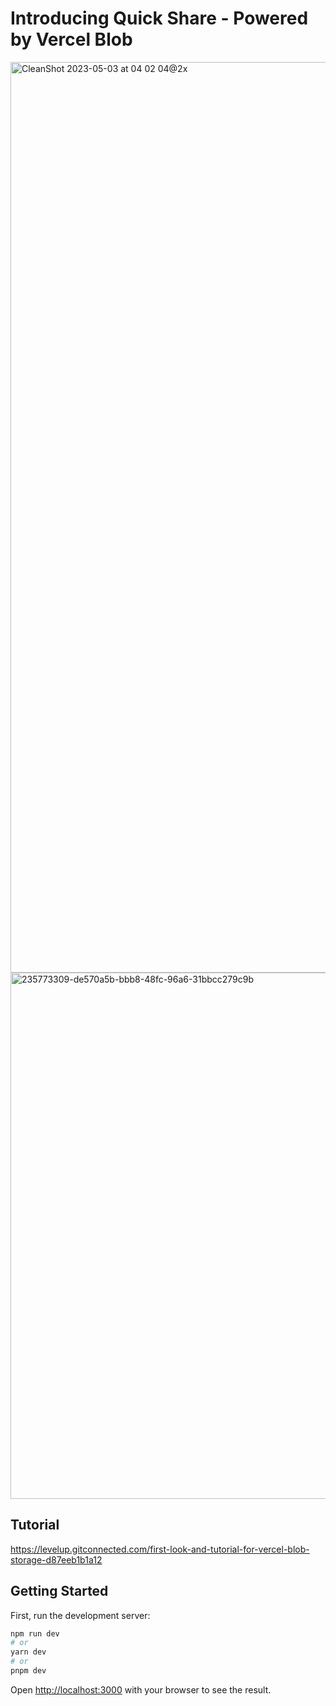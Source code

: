 # Introducing Quick Share - Powered by Vercel Blob

<img width="1457" alt="CleanShot 2023-05-03 at 04 02 04@2x" src="https://user-images.githubusercontent.com/54872601/235773206-dd7ea770-ff55-4090-a6c1-99f3cfff890d.png">

<img width="842" alt="235773309-de570a5b-bbb8-48fc-96a6-31bbcc279c9b" src="https://user-images.githubusercontent.com/54872601/236635660-430afccc-80e6-4ad8-a5ff-2eb896394bee.png">

## Tutorial
https://levelup.gitconnected.com/first-look-and-tutorial-for-vercel-blob-storage-d87eeb1b1a12

## Getting Started

First, run the development server:

```bash
npm run dev
# or
yarn dev
# or
pnpm dev
```

Open [http://localhost:3000](http://localhost:3000) with your browser to see the result.
